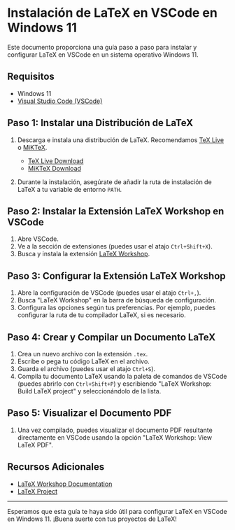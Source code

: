 # Instalación de LaTeX en VSCode en Windows 11

Este documento proporciona una guía paso a paso para instalar y configurar LaTeX en VSCode en un sistema operativo Windows 11.

## Requisitos

- Windows 11
- [Visual Studio Code (VSCode)](https://code.visualstudio.com/)

## Paso 1: Instalar una Distribución de LaTeX

1. Descarga e instala una distribución de LaTeX. Recomendamos [TeX Live](https://tug.org/texlive/) o [MiKTeX](https://miktex.org/).

   - [TeX Live Download](https://tug.org/texlive/acquire-netinstall.html)
   - [MiKTeX Download](https://miktex.org/download)

2. Durante la instalación, asegúrate de añadir la ruta de instalación de LaTeX a tu variable de entorno `PATH`.

## Paso 2: Instalar la Extensión LaTeX Workshop en VSCode

1. Abre VSCode.
2. Ve a la sección de extensiones (puedes usar el atajo `Ctrl+Shift+X`).
3. Busca y instala la extensión [LaTeX Workshop](https://marketplace.visualstudio.com/items?itemName=James-Yu.latex-workshop).

## Paso 3: Configurar la Extensión LaTeX Workshop

1. Abre la configuración de VSCode (puedes usar el atajo `Ctrl+,`).
2. Busca "LaTeX Workshop" en la barra de búsqueda de configuración.
3. Configura las opciones según tus preferencias. Por ejemplo, puedes configurar la ruta de tu compilador LaTeX, si es necesario.

## Paso 4: Crear y Compilar un Documento LaTeX

1. Crea un nuevo archivo con la extensión `.tex`.
2. Escribe o pega tu código LaTeX en el archivo.
3. Guarda el archivo (puedes usar el atajo `Ctrl+S`).
4. Compila tu documento LaTeX usando la paleta de comandos de VSCode (puedes abrirlo con `Ctrl+Shift+P`) y escribiendo "LaTeX Workshop: Build LaTeX project" y seleccionándolo de la lista.

## Paso 5: Visualizar el Documento PDF

1. Una vez compilado, puedes visualizar el documento PDF resultante directamente en VSCode usando la opción "LaTeX Workshop: View LaTeX PDF".

## Recursos Adicionales

- [LaTeX Workshop Documentation](https://github.com/James-Yu/LaTeX-Workshop/wiki)
- [LaTeX Project](https://www.latex-project.org/)

---

Esperamos que esta guía te haya sido útil para configurar LaTeX en VSCode en Windows 11. ¡Buena suerte con tus proyectos de LaTeX!
